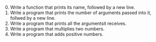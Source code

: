 0. Write a function that prints its name, followed by a new line.
1. Write a program that prints the number of arguments passed into it, follwed by a new line.
2. Write a program that prints all the argumentsit receives.
3. Write a program that multiplies two numbers.
4. Write a program that adds positive numbers.
